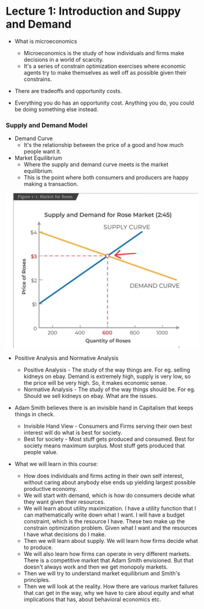 # Lecture 1: Introduction and Suppy and Demand

* What is microeconomics
    - Microeconomics is the study of how individuals and firms make decisions in a world of scarcity.
    - It's a series of constrain optimization exercises where economic agents try to make themselves as well off as possible given their constrains. 

* There are tradeoffs and opportunity costs.

* Everything you do has an opportunity cost. Anything you do, you could be doing something else instead. 

### Supply and Demand Model
* Demand Curve
    * It's the relationship between the price of a good and how much people want it.  
* Market Equilibrium
    * Where the supply and demand curve meets is the market equilibrium. 
    * This is the point where both consumers and producers are happy making a transaction. 

![Supply and Demand Curver](../assets/Supply_And_Demand_Curve.jpg)

* Positive Analysis and Normative Analysis
    * Positive Analysis - The study of the way things are. For eg. selling kidneys on ebay. Demand is extremely high, supply is very low, so the price will be very high. So, it makes economic sense.  
    * Normative Analysis - The study of the way things should be. For eg. Should we sell kidneys on ebay. What are the issues.

* Adam Smith believes there is an invisible hand in Capitalism that keeps things in check.
    * Invisible Hand View - Consumers and Firms serving their own best interest will do what is best for society. 
    * Best for society - Most stuff gets produced and consumed. Best for society means maximum surplus. Most stuff gets produced that people value. 

* What we will learn in this course:
    * How does individuals and firms acting in their own self interest, without caring about anybody else ends up yielding largest possible productive economy. 
    * We will start with demand, which is how do consumers decide what they want given their resources.
    * We will learn about utility maximization. I have a utility function that I can mathematically write down what I want. I will have a budget constraint, which is the resource I have. These two make up the constrain optimization problem. Given what I want and the resources I have what decisions do I make.
    * Then we will learn about supply. We will learn how firms decide what to produce. 
    * We will also learn how firms can operate in very different markets. There is a competitive market that Adam Smith envisioned. But that doesn't always work and then we get monopoly markets. 
    * Then we will try to understand market equilibrium and Smith's principles. 
    * Then we will look at the reality. How there are various market failures that can get in the way, why we have to care about equity and what implications that has, about behavioral economics etc.
